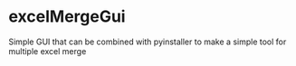 # excelMergeGui


Simple GUI that can be combined with pyinstaller to make a simple tool for multiple excel merge
